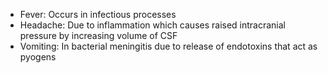 - Fever: Occurs in infectious processes
- Headache: Due to inflammation which causes raised intracranial pressure by increasing volume of CSF
- Vomiting: In bacterial meningitis due to release of endotoxins that act as pyogens